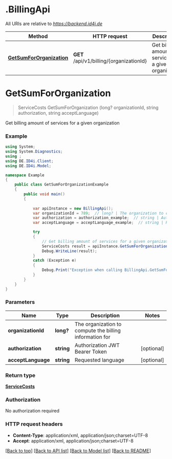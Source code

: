 # .BillingApi

All URIs are relative to *https://backend.id4i.de*

Method | HTTP request | Description
------------- | ------------- | -------------
[**GetSumForOrganization**](BillingApi.md#getsumfororganization) | **GET** /api/v1/billing/{organizationId} | Get billing amount of services for a given organization


<a name="getsumfororganization"></a>
# **GetSumForOrganization**
> ServiceCosts GetSumForOrganization (long? organizationId, string authorization, string acceptLanguage)

Get billing amount of services for a given organization

### Example
```csharp
using System;
using System.Diagnostics;
using ;
using DE.ID4i.Client;
using DE.ID4i.Model;

namespace Example
{
    public class GetSumForOrganizationExample
    {
        public void main()
        {
            
            var apiInstance = new BillingApi();
            var organizationId = 789;  // long? | The organization to compute the billing information for
            var authorization = authorization_example;  // string | Authorization JWT Bearer Token (optional) 
            var acceptLanguage = acceptLanguage_example;  // string | Requested language (optional) 

            try
            {
                // Get billing amount of services for a given organization
                ServiceCosts result = apiInstance.GetSumForOrganization(organizationId, authorization, acceptLanguage);
                Debug.WriteLine(result);
            }
            catch (Exception e)
            {
                Debug.Print("Exception when calling BillingApi.GetSumForOrganization: " + e.Message );
            }
        }
    }
}
```

### Parameters

Name | Type | Description  | Notes
------------- | ------------- | ------------- | -------------
 **organizationId** | **long?**| The organization to compute the billing information for | 
 **authorization** | **string**| Authorization JWT Bearer Token | [optional] 
 **acceptLanguage** | **string**| Requested language | [optional] 

### Return type

[**ServiceCosts**](ServiceCosts.md)

### Authorization

No authorization required

### HTTP request headers

 - **Content-Type**: application/xml, application/json;charset=UTF-8
 - **Accept**: application/xml, application/json;charset=UTF-8

[[Back to top]](#) [[Back to API list]](../README.md#documentation-for-api-endpoints) [[Back to Model list]](../README.md#documentation-for-models) [[Back to README]](../README.md)

